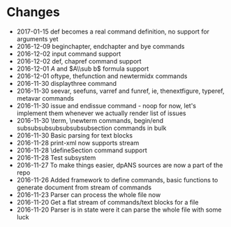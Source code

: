 # Changes

* 2017-01-15 def becomes a real command definition, no support for arguments yet
* 2016-12-09 beginchapter, endchapter and bye commands
* 2016-12-02 input command support
* 2016-12-02 def, chapref command support
* 2016-12-01 $A$ and $A\\sub b$ formula support
* 2016-12-01 oftype, thefunction and newtermidx commands
* 2016-11-30 displaythree command
* 2016-11-30 seevar, seefuns, varref and funref, ie, thenextfigure, typeref, metavar commands
* 2016-11-30 issue and endissue command - noop for now, let's implement them whenever we actually render list of issues
* 2016-11-30 \term, \newterm commands, begin/end subsubsubsubsubsubsubsection commands in bulk
* 2016-11-30 Basic parsing for text blocks
* 2016-11-28 print-xml now supports stream
* 2016-11-28 \defineSection command support
* 2016-11-28 Test subsystem
* 2016-11-27 To make things easier, dpANS sources are now a part of the repo
* 2016-11-26 Added framework to define commands, basic functions to generate document from stream of commands
* 2016-11-23 Parser can process the whole file now
* 2016-11-20 Get a flat stream of commands/text blocks for a file
* 2016-11-20 Parser is in state were it can parse the whole file with some luck
